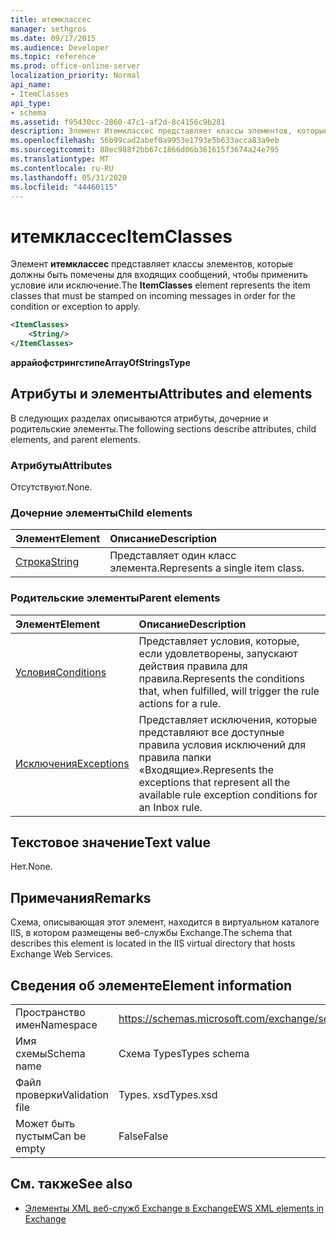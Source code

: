 ```yaml
---
title: итемклассес
manager: sethgros
ms.date: 09/17/2015
ms.audience: Developer
ms.topic: reference
ms.prod: office-online-server
localization_priority: Normal
api_name:
- ItemClasses
api_type:
- schema
ms.assetid: f95430cc-2860-47c1-af2d-8c4156c9b281
description: Элемент Итемклассес представляет классы элементов, которые должны быть помечены для входящих сообщений, чтобы применить условие или исключение.
ms.openlocfilehash: 56b99cad2abef0a9953e1793e5b633acca83a9eb
ms.sourcegitcommit: 88ec988f2bb67c1866d06b361615f3674a24e795
ms.translationtype: MT
ms.contentlocale: ru-RU
ms.lasthandoff: 05/31/2020
ms.locfileid: "44460115"
---
```

# <a name="itemclasses"></a><span data-ttu-id="d85e3-103">итемклассес</span><span class="sxs-lookup"><span data-stu-id="d85e3-103">ItemClasses</span></span>

<span data-ttu-id="d85e3-104">Элемент **итемклассес** представляет классы элементов, которые должны быть помечены для входящих сообщений, чтобы применить условие или исключение.</span><span class="sxs-lookup"><span data-stu-id="d85e3-104">The **ItemClasses** element represents the item classes that must be stamped on incoming messages in order for the condition or exception to apply.</span></span> 
  
```XML
<ItemClasses>
    <String/>
</ItemClasses>
```

 <span data-ttu-id="d85e3-105">**аррайофстрингстипе**</span><span class="sxs-lookup"><span data-stu-id="d85e3-105">**ArrayOfStringsType**</span></span>
## <a name="attributes-and-elements"></a><span data-ttu-id="d85e3-106">Атрибуты и элементы</span><span class="sxs-lookup"><span data-stu-id="d85e3-106">Attributes and elements</span></span>

<span data-ttu-id="d85e3-107">В следующих разделах описываются атрибуты, дочерние и родительские элементы.</span><span class="sxs-lookup"><span data-stu-id="d85e3-107">The following sections describe attributes, child elements, and parent elements.</span></span>
  
### <a name="attributes"></a><span data-ttu-id="d85e3-108">Атрибуты</span><span class="sxs-lookup"><span data-stu-id="d85e3-108">Attributes</span></span>

<span data-ttu-id="d85e3-109">Отсутствуют.</span><span class="sxs-lookup"><span data-stu-id="d85e3-109">None.</span></span>
  
### <a name="child-elements"></a><span data-ttu-id="d85e3-110">Дочерние элементы</span><span class="sxs-lookup"><span data-stu-id="d85e3-110">Child elements</span></span>

|<span data-ttu-id="d85e3-111">**Элемент**</span><span class="sxs-lookup"><span data-stu-id="d85e3-111">**Element**</span></span>|<span data-ttu-id="d85e3-112">**Описание**</span><span class="sxs-lookup"><span data-stu-id="d85e3-112">**Description**</span></span>|
|:-----|:-----|
|[<span data-ttu-id="d85e3-113">Строка</span><span class="sxs-lookup"><span data-stu-id="d85e3-113">String</span></span>](string.md) <br/> |<span data-ttu-id="d85e3-114">Представляет один класс элемента.</span><span class="sxs-lookup"><span data-stu-id="d85e3-114">Represents a single item class.</span></span>  <br/> |
   
### <a name="parent-elements"></a><span data-ttu-id="d85e3-115">Родительские элементы</span><span class="sxs-lookup"><span data-stu-id="d85e3-115">Parent elements</span></span>

|<span data-ttu-id="d85e3-116">**Элемент**</span><span class="sxs-lookup"><span data-stu-id="d85e3-116">**Element**</span></span>|<span data-ttu-id="d85e3-117">**Описание**</span><span class="sxs-lookup"><span data-stu-id="d85e3-117">**Description**</span></span>|
|:-----|:-----|
|[<span data-ttu-id="d85e3-118">Условия</span><span class="sxs-lookup"><span data-stu-id="d85e3-118">Conditions</span></span>](conditions.md) <br/> |<span data-ttu-id="d85e3-119">Представляет условия, которые, если удовлетворены, запускают действия правила для правила.</span><span class="sxs-lookup"><span data-stu-id="d85e3-119">Represents the conditions that, when fulfilled, will trigger the rule actions for a rule.</span></span>  <br/> |
|[<span data-ttu-id="d85e3-120">Исключения</span><span class="sxs-lookup"><span data-stu-id="d85e3-120">Exceptions</span></span>](exceptions.md) <br/> |<span data-ttu-id="d85e3-121">Представляет исключения, которые представляют все доступные правила условия исключений для правила папки «Входящие».</span><span class="sxs-lookup"><span data-stu-id="d85e3-121">Represents the exceptions that represent all the available rule exception conditions for an Inbox rule.</span></span>  <br/> |
   
## <a name="text-value"></a><span data-ttu-id="d85e3-122">Текстовое значение</span><span class="sxs-lookup"><span data-stu-id="d85e3-122">Text value</span></span>

<span data-ttu-id="d85e3-123">Нет.</span><span class="sxs-lookup"><span data-stu-id="d85e3-123">None.</span></span>
  
## <a name="remarks"></a><span data-ttu-id="d85e3-124">Примечания</span><span class="sxs-lookup"><span data-stu-id="d85e3-124">Remarks</span></span>

<span data-ttu-id="d85e3-125">Схема, описывающая этот элемент, находится в виртуальном каталоге IIS, в котором размещены веб-службы Exchange.</span><span class="sxs-lookup"><span data-stu-id="d85e3-125">The schema that describes this element is located in the IIS virtual directory that hosts Exchange Web Services.</span></span>
  
## <a name="element-information"></a><span data-ttu-id="d85e3-126">Сведения об элементе</span><span class="sxs-lookup"><span data-stu-id="d85e3-126">Element information</span></span>

|||
|:-----|:-----|
|<span data-ttu-id="d85e3-127">Пространство имен</span><span class="sxs-lookup"><span data-stu-id="d85e3-127">Namespace</span></span>  <br/> |https://schemas.microsoft.com/exchange/services/2006/types  <br/> |
|<span data-ttu-id="d85e3-128">Имя схемы</span><span class="sxs-lookup"><span data-stu-id="d85e3-128">Schema name</span></span>  <br/> |<span data-ttu-id="d85e3-129">Схема Types</span><span class="sxs-lookup"><span data-stu-id="d85e3-129">Types schema</span></span>  <br/> |
|<span data-ttu-id="d85e3-130">Файл проверки</span><span class="sxs-lookup"><span data-stu-id="d85e3-130">Validation file</span></span>  <br/> |<span data-ttu-id="d85e3-131">Types. xsd</span><span class="sxs-lookup"><span data-stu-id="d85e3-131">Types.xsd</span></span>  <br/> |
|<span data-ttu-id="d85e3-132">Может быть пустым</span><span class="sxs-lookup"><span data-stu-id="d85e3-132">Can be empty</span></span>  <br/> |<span data-ttu-id="d85e3-133">False</span><span class="sxs-lookup"><span data-stu-id="d85e3-133">False</span></span>  <br/> |
   
## <a name="see-also"></a><span data-ttu-id="d85e3-134">См. также</span><span class="sxs-lookup"><span data-stu-id="d85e3-134">See also</span></span>



- [<span data-ttu-id="d85e3-135">Элементы XML веб-служб Exchange в Exchange</span><span class="sxs-lookup"><span data-stu-id="d85e3-135">EWS XML elements in Exchange</span></span>](ews-xml-elements-in-exchange.md)

